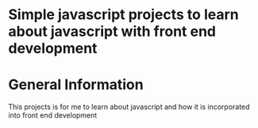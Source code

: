 # Simple javascript projects to learn about javascript with front end development
# General Information
This projects is for me to learn about javascript and how it is incorporated into front end development
